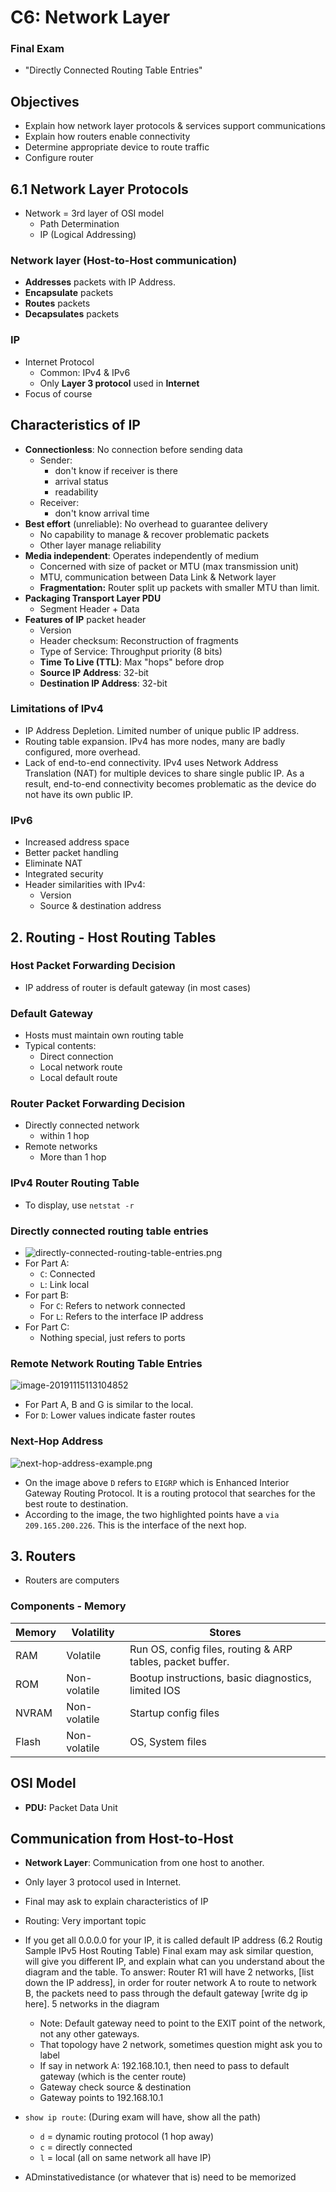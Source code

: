 # C6: Network Layer

### Final Exam

- "Directly Connected Routing Table Entries"

## Objectives

- Explain how network layer protocols & services support communications
- Explain how routers enable connectivity
- Determine appropriate device to route traffic
- Configure router

## 6.1 Network Layer Protocols

- Network = 3rd layer of OSI model
  - Path Determination
  - IP (Logical Addressing)

### Network layer (Host-to-Host communication)

- **Addresses** packets with IP Address.
- **Encapsulate** packets
- **Routes** packets
- **Decapsulates** packets

### IP

- Internet Protocol
  - Common: IPv4 & IPv6
  - Only **Layer 3 protocol** used in **Internet**
- Focus of course

## Characteristics of IP

- **Connectionless**: No connection before sending data
  - Sender:
    - don't know if receiver is there
    - arrival status
    - readability
  - Receiver:
    - don't know arrival time
- **Best effort** (unreliable): No overhead to guarantee delivery
  - No capability to manage & recover problematic packets
  - Other layer manage reliability
- **Media independent**: Operates independently of medium
  - Concerned with size of packet or MTU (max transmission unit)
  - MTU, communication between Data Link & Network layer
  - **Fragmentation:** Router split up packets with smaller MTU than limit.
- **Packaging Transport Layer PDU**
  - Segment Header + Data
- **Features of IP** packet header
  - Version 
  - Header checksum: Reconstruction of fragments 
  - Type of Service: Throughput priority (8 bits)
  - **Time To Live (TTL)**: Max "hops" before drop
  - **Source IP Address**: 32-bit
  - **Destination IP Address**: 32-bit

### Limitations of IPv4

- IP Address Depletion. Limited number of unique public IP address.
- Routing table expansion. IPv4 has more nodes, many are badly configured, more overhead.
- Lack of end-to-end connectivity. IPv4 uses Network Address Translation (NAT) for multiple devices to share single public IP. As a result, end-to-end connectivity becomes problematic as the device do not have its own public IP. 

### IPv6

- Increased address space
- Better packet handling
- Eliminate NAT
- Integrated security
- Header similarities with IPv4:
  - Version
  - Source & destination address

## 2. Routing - Host Routing Tables

### Host Packet Forwarding Decision

- IP address of router is default gateway (in most cases)

### Default Gateway

- Hosts must maintain own routing table
- Typical contents:
  - Direct connection
  - Local network route
  - Local default route

### Router Packet Forwarding Decision

- Directly connected network
  - within 1 hop
- Remote networks
  - More than 1 hop

### IPv4 Router Routing Table

- To display, use `netstat -r` 

### Directly connected routing table entries

- ![directly-connected-routing-table-entries.png](lecture-img/c6/directly-connected-routing-table-entries.png)
- For Part A:
  - `C`: Connected
  - `L`: Link local
- For part B:
  - For `C`: Refers to network connected
  - For `L`: Refers to the interface IP address
- For Part C:
  - Nothing special, just refers to ports

### Remote Network Routing Table Entries

![image-20191115113104852](lecture-img/c6/remote-table-routing-table-entries.png)

- For Part A, B and G is similar to the local.
- For `D`: Lower values indicate faster routes

### Next-Hop Address

![next-hop-address-example.png](lecture-img/c6/next-hop-address-example.png)

- On the image above `D`  refers to `EIGRP`  which is  Enhanced Interior Gateway Routing Protocol. It is a routing protocol that searches for the best route to destination.
- According to the image, the two highlighted points have a `via 209.165.200.226`. This is the interface of the next hop.

## 3. Routers

- Routers are computers

### Components - Memory

| Memory | Volatility   | Stores                                                     |
| ------ | ------------ | ---------------------------------------------------------- |
| RAM    | Volatile     | Run OS, config files, routing & ARP tables, packet buffer. |
| ROM    | Non-volatile | Bootup instructions, basic diagnostics, limited IOS        |
| NVRAM  | Non-volatile | Startup config files                                       |
| Flash  | Non-volatile | OS, System files                                           |



## OSI Model

- **PDU:** Packet Data Unit

## Communication from Host-to-Host

- **Network Layer**: Communication from one host to another.

- Only layer 3 protocol used in Internet.
- Final may ask to explain characteristics of IP
- Routing: Very important topic
- If you get all 0.0.0.0 for your IP, it is called default IP address (6.2 Routig Sample IPv5 Host Routing Table) Final exam may ask similar question, will give you different IP, and explain what can you understand about the diagram and the table. To answer: Router R1 will have 2 networks, [list down the IP address], in order for router network A to route to network B, the packets need to pass through the default gateway [write dg ip here]. 5 networks in the diagram
  - Note: Default gateway need to point to the EXIT point of the network, not any other gateways.
  - That topology have 2 network, sometimes question might ask you to label
  - If say in network A: 192.168.10.1, then need to pass to default gateway (which is the center route)
  - Gateway check source & destination
  - Gateway points to 192.168.10.1
- `show ip route`: (During exam will have, show all the path)
  - `d` = dynamic routing protocol (1 hop away)
  - `c` = directly connected
  - `l` = local (all on same network all have IP)
- ADminstativedistance (or whatever that is) need to be memorized

